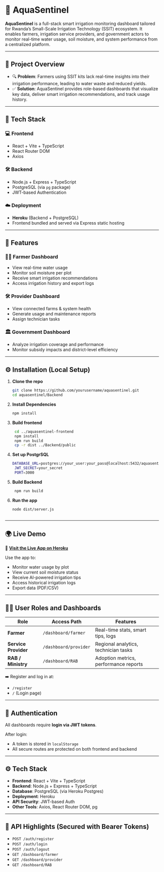 # 🌱 AquaSentinel

**AquaSentinel** is a full-stack smart irrigation monitoring dashboard tailored for Rwanda’s Small-Scale Irrigation Technology (SSIT) ecosystem. It enables farmers, irrigation service providers, and government actors to monitor real-time water usage, soil moisture, and system performance from a centralized platform.

---

## 📌 Project Overview

- 🔍 **Problem**: Farmers using SSIT kits lack real-time insights into their irrigation performance, leading to water waste and reduced yields.
- ✅ **Solution**: AquaSentinel provides role-based dashboards that visualize key data, deliver smart irrigation recommendations, and track usage history.

---

## 🔧 Tech Stack

### 💻 Frontend
- React + Vite + TypeScript
- React Router DOM
- Axios

### 🛠 Backend
- Node.js + Express + TypeScript
- PostgreSQL (via `pg` package)
- JWT-based Authentication

### ☁️ Deployment
- **Heroku** (Backend + PostgreSQL)
- Frontend bundled and served via Express static hosting

---

## 🚀 Features

### 👩‍🌾 Farmer Dashboard
- View real-time water usage
- Monitor soil moisture per plot
- Receive smart irrigation recommendations
- Access irrigation history and export logs

### 🛠 Provider Dashboard
- View connected farms & system health
- Generate usage and maintenance reports
- Assign technician tasks

### 🏛️ Government Dashboard
- Analyze irrigation coverage and performance
- Monitor subsidy impacts and district-level efficiency

---

## ⚙️ Installation (Local Setup)

1. **Clone the repo**
   ```bash
   git clone https://github.com/yourusername/aquasentinel.git
   cd aquasentinel/Backend
2. **Install Dependencies**
   ```bash
   npm install

3. **Build frontend**
   ```bash
    cd ../aquasentinel-frontend
    npm install
    npm run build
    cp -r dist ../Backend/public


4. **Set up PostgrSQL**
   ```bash
   DATABASE_URL=postgres://your_user:your_pass@localhost:5432/aquasentineldb
    JWT_SECRET=your_secret
    PORT=3000

5. **Build Backend**
   ```bash
    npm run build

6. **Run the app**
   ```bash
   node dist/server.js



---

## 🌍 Live Demo

🔗 [**Visit the Live App on Heroku**](https://aqua-sentinel-109c335846c9.herokuapp.com)

Use the app to:
- Monitor water usage by plot
- View current soil moisture status
- Receive AI-powered irrigation tips
- Access historical irrigation logs
- Export data (PDF/CSV)

---

## 🧑‍💻 User Roles and Dashboards

| Role             | Access Path                     | Features |
|------------------|----------------------------------|----------|
| **Farmer**       | `/dashboard/farmer`             | Real-time stats, smart tips, logs |
| **Service Provider** | `/dashboard/provider`        | Regional analytics, technician tasks |
| **RAB / Ministry**   | `/dashboard/RAB`             | Adoption metrics, performance reports |

➡️ Register and log in at:
- `/register`
- `/` (Login page)

---

## 🔐 Authentication

All dashboards require **login via JWT tokens**.

After login:
- A token is stored in `localStorage`
- All secure routes are protected on both frontend and backend

---

## ⚙️ Tech Stack

- **Frontend**: React + Vite + TypeScript
- **Backend**: Node.js + Express + TypeScript
- **Database**: PostgreSQL (via Heroku Postgres)
- **Deployment**: Heroku
- **API Security**: JWT-based Auth
- **Other Tools**: Axios, React Router DOM, pg

---

## 🔎 API Highlights (Secured with Bearer Tokens)

- `POST /auth/register`
- `POST /auth/login`
- `POST /auth/logout`
- `GET /dashboard/farmer`
- `GET /dashboard/provider`
- `GET /dashboard/RAB`


